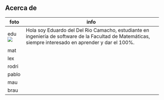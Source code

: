 ## Acerca de

|foto| info|
|--|--|
|edu ![](https://media.licdn.com/dms/image/D5603AQGdrIs8NHbjlw/profile-displayphoto-shrink_200_200/0/1692981409053?e=1700697600&v=beta&t=lXwnC95uTFdzSZPeN0CCTAr9n2ucKGzHuhj9fUYXBOc)|Hola soy Eduardo del Del Rio Camacho, estudiante en ingeniería de software de la Facultad de Matemáticas, siempre interesado en aprender y dar el 100%.|
|mat | |
|lex | |
|rodri | |
|pablo | |
|mau | |
|brau | |


